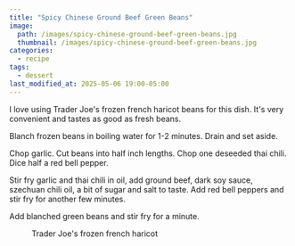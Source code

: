 ```yaml
---
title: "Spicy Chinese Ground Beef Green Beans"
image: 
  path: /images/spicy-chinese-ground-beef-green-beans.jpg
  thumbnail: /images/spicy-chinese-ground-beef-green-beans.jpg
categories:
  - recipe
tags:
  - dessert
last_modified_at: 2025-05-06 19:00-05:00
---
```



I love using Trader Joe's frozen french haricot beans for this dish. It's very convenient and tastes as good as fresh beans.

Blanch frozen beans in boiling water for 1-2 minutes. Drain and set aside.

Chop garlic. Cut beans into half inch lengths. Chop one deseeded thai chili. Dice half a red bell pepper.

Stir fry garlic and thai chili in oil, add ground beef, dark soy sauce, szechuan chili oil, a bit of sugar and salt to taste. Add red bell peppers and stir fry for another few minutes. 

Add blanched green beans and stir fry for a minute. 

<figure class="align-left">
  <a href="#"><img src="{{ '/images/tj-french-beans.jpg' | absolute_url }}" alt=""></a>
  <figcaption>Trader Joe's frozen french haricot</figcaption>
</figure> 